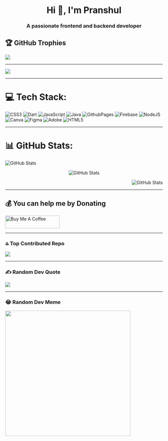 <h1 align="center">Hi 👋, I'm Pranshul</h1>
<h3 align="center">A passionate frontend and backend developer</h3>



## 🏆 GitHub Trophies
![](https://github-profile-trophy.vercel.app/?username=PranshulGG&theme=radical&no-frame=true&no-bg=false&margin-w=4)

---
[![](https://visitcount.itsvg.in/api?id=PranshulGG&icon=0&color=7)](https://visitcount.itsvg.in)

---
# 💻 Tech Stack:
![CSS3](https://img.shields.io/badge/css3-%231572B6.svg?style=for-the-badge&logo=css3&logoColor=white) ![Dart](https://img.shields.io/badge/dart-%230175C2.svg?style=for-the-badge&logo=dart&logoColor=white) ![JavaScript](https://img.shields.io/badge/javascript-%23323330.svg?style=for-the-badge&logo=javascript&logoColor=%23F7DF1E) ![Java](https://img.shields.io/badge/java-%23ED8B00.svg?style=for-the-badge&logo=openjdk&logoColor=white) ![GithubPages](https://img.shields.io/badge/github%20pages-121013?style=for-the-badge&logo=github&logoColor=white) ![Firebase](https://img.shields.io/badge/firebase-%23039BE5.svg?style=for-the-badge&logo=firebase) ![NodeJS](https://img.shields.io/badge/node.js-6DA55F?style=for-the-badge&logo=node.js&logoColor=white) ![Canva](https://img.shields.io/badge/Canva-%2300C4CC.svg?style=for-the-badge&logo=Canva&logoColor=white) ![Figma](https://img.shields.io/badge/figma-%23F24E1E.svg?style=for-the-badge&logo=figma&logoColor=white) ![Adobe](https://img.shields.io/badge/adobe-%23FF0000.svg?style=for-the-badge&logo=adobe&logoColor=white) ![HTML5](https://img.shields.io/badge/html5-%23E34F26.svg?style=for-the-badge&logo=html5&logoColor=white)

---
# 📊 GitHub Stats:

<p align="left">
  <img src="https://github-readme-stats.vercel.app/api?username=PranshulGG&theme=radical&hide_border=false&include_all_commits=false&count_private=false" alt="GitHub Stats">
</p>
<p align="center">
  <img src="https://github-readme-streak-stats.herokuapp.com/?user=PranshulGG&theme=radical&hide_border=false" alt="GitHub Stats">
</p>
<p align="right">
  <img src="https://github-readme-stats.vercel.app/api/top-langs/?username=PranshulGG&theme=radical&hide_border=false&include_all_commits=false&count_private=false&layout=compact" alt="GitHub Stats">
</p>


---
  ## 💰 You can help me by Donating
<a href="https://www.buymeacoffee.com/pranshulgg" target="_blank"><img src="https://cdn.buymeacoffee.com/buttons/default-orange.png" alt="Buy Me A Coffee" height="41" width="174"></a>

---
### 🔝 Top Contributed Repo
![](https://github-contributor-stats.vercel.app/api?username=PranshulGG&limit=5&theme=radical&combine_all_yearly_contributions=true)

---
### ✍️ Random Dev Quote
![](https://quotes-github-readme.vercel.app/api?type=horizontal&theme=radical)

---
### 😂 Random Dev Meme
<img src='https://memer-new.vercel.app/' style="height: 400px;"/>



  
<!-- Proudly created with GPRM ( https://gprm.itsvg.in ) -->
